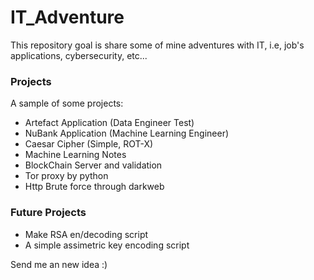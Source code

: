 # IT_Adventure

This repository goal is share some of mine adventures with IT, i.e, job's applications, cybersecurity, etc...
### Projects
A sample of some projects:
- Artefact Application (Data Engineer Test)
- NuBank Application (Machine Learning Engineer)
- Caesar Cipher (Simple, ROT-X)
- Machine Learning Notes
- BlockChain Server and validation
- Tor proxy by python
- Http Brute force through darkweb

### Future Projects
- Make RSA en/decoding script
- A simple assimetric key encoding script

Send me an new idea :)
 
